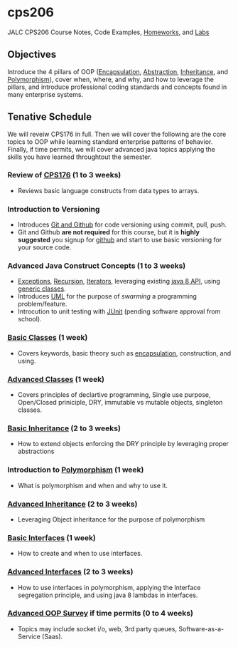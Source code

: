 # cps206
JALC CPS206 Course Notes, Code Examples, [Homeworks](homeworks/), and [Labs](labs/)

## Objectives
Introduce the 4 pillars of OOP ([Encapsulation](oop_pillars/encapsulation), [Abstraction](oop_pillars/abstraction), [Inheritance](oop_pillars/inheritance), and [Polymorphism](oop_pillars/polymorphism)), cover when, where, and why, and how to leverage the pillars, and introduce professional coding standards and concepts found in many enterprise systems.

## Tenative Schedule
We will reveiw CPS176 in full. Then we will cover the following are the core topics to OOP while learning standard enterprise patterns of behavior. Finally, if time permits, we will cover advanced java topics applying the skills you have learned throughtout the semester.

### Review of [CPS176](https://github.com/anthonykulis/cps176) (1 to 3 weeks)
* Reviews basic language constructs from data types to arrays.

### Introduction to Versioning
* Introduces [Git and Github](git/) for code versioning using commit, pull, push.
* Git and Github **are not required** for this course, but it is **highly suggested** you signup for [github](github.com) and start to use basic versioning for your source code.

### Advanced Java Construct Concepts (1 to 3 weeks)
* [Exceptions](advanced_java_concepts/exceptions.md), [Recursion](advanced_java_concepts/recursion.md), [Iterators](advanced_java_concepts/iterators.md), leveraging existing [java 8 API](advanced_java_concepts/java8api.md), using [generic classes](advanced_java_concepts/generic_classes.md).
* Introduces [UML](advanced_java_concepts/uml.md) for the purpose of *swarming* a programming problem/feature.
* Introcution to unit testing with [JUnit](advanced_java_concepts/junit.md) (pending software approval from school).

### [Basic Classes](classes/basic) (1 week)
* Covers keywords, basic theory such as [encapsulation](oop_pillars/encapsulation), construction, and using. 

### [Advanced Classes](classes/advanced) (1 week)
* Covers principles of declartive programming, Single use purpose, Open/Closed priniciple, DRY, immutable vs mutable objects, singleton classes.

### [Basic Inheritance](oop_pillars/inheritance/basic) (2 to 3 weeks)
* How to extend objects enforcing the DRY principle by leveraging proper abstractions

### Introduction to [Polymorphism](oop_pillars/polymorphism) (1 week)
* What is polymorphism and when and why to use it.

### [Advanced Inheritance](oop_pillars/inheritance/advanced) (2 to 3 weeks)
* Leveraging Object inheritance for the purpose of polymorphism

### [Basic Interfaces](interfaces/basic) (1 week)
* How to create and when to use interfaces.

### [Advanced Interfaces](interfaces/advanced) (2 to 3 weeks)
* How to use interfaces in polymorphism, applying the Interface segregation principle, and using java 8 lambdas in interfaces. 

### [Advanced OOP Survey](advanced_survey_topics) if time permits (0 to 4 weeks)
* Topics may include socket i/o, web, 3rd party queues, Software-as-a-Service (Saas).
